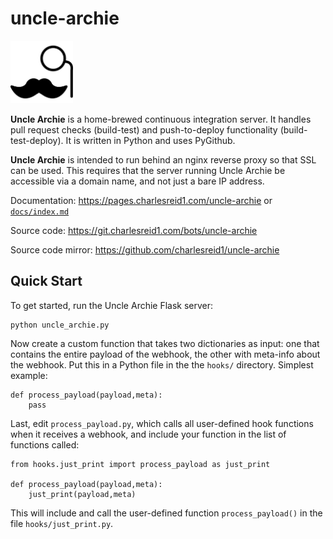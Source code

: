 # uncle-archie

<img src="https://raw.githubusercontent.com/charlesreid1/uncle-archie/master/docs/images/unclearchiebk.svg?sanitize=true" width="100px"/>

**Uncle Archie** is a home-brewed continuous integration server.
It handles pull request checks (build-test) and push-to-deploy 
functionality (build-test-deploy). It is written in Python
and uses PyGithub.

**Uncle Archie** is intended to run behind an nginx reverse proxy
so that SSL can be used. This requires that the server running 
Uncle Archie be accessible via a domain name, and not just a bare 
IP address.

Documentation: <https://pages.charlesreid1.com/uncle-archie> or [`docs/index.md`](docs/index.md)

Source code: <https://git.charlesreid1.com/bots/uncle-archie>

Source code mirror: <https://github.com/charlesreid1/uncle-archie>

## Quick Start

To get started, run the Uncle Archie Flask server:

```
python uncle_archie.py
```

Now create a custom function that takes two dictionaries
as input: one that contains the entire payload of the 
webhook, the other with meta-info about the webhook.
Put this in a Python file in the the `hooks/` directory. 
Simplest example:

```
def process_payload(payload,meta):
    pass
```

Last, edit `process_payload.py`, which calls all user-defined
hook functions when it receives a webhook, and include your
function in the list of functions called:

```
from hooks.just_print import process_payload as just_print

def process_payload(payload,meta):
    just_print(payload,meta)
```

This will include and call the user-defined function 
`process_payload()` in the file `hooks/just_print.py`.


